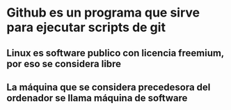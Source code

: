 # Github es un programa que sirve para ejecutar scripts de git 
## Linux es software publico con licencia freemium, por eso se considera libre
## La máquina que se considera precedesora del ordenador se llama máquina de software
